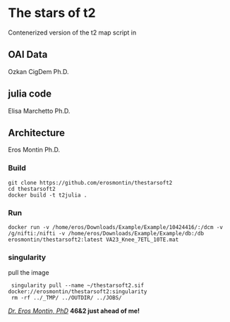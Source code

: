 # The stars of t2
Contenerized version of the t2 map script in

## OAI Data
Ozkan CigDem Ph.D.


## julia code 
Elisa Marchetto Ph.D.

## Architecture
Eros Montin Ph.D.


### Build
```
git clone https://github.com/erosmontin/thestarsoft2
cd thestarsoft2
docker build -t t2julia .

```

### Run 
```
docker run -v /home/eros/Downloads/Example/Example/10424416/:/dcm -v /g/nifti:/nifti -v /home/eros/Downloads/Example/Example/db:/db erosmontin/thestarsoft2:latest VA23_Knee_7ETL_10TE.mat
```




### singularity
pull the image
```
 singularity pull --name ~/thestarsoft2.sif docker://erosmontin/thestarsoft2:singularity
 rm -rf ../_TMP/ ../OUTDIR/ ../JOBS/

```

[*Dr. Eros Montin, PhD*](http://biodimensional.com)
**46&2 just ahead of me!**